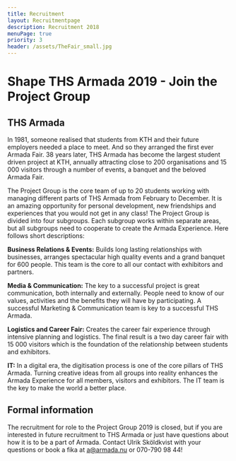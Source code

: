 ```yaml
---
title: Recruitment
layout: Recruitmentpage
description: Recruitment 2018
menuPage: true
priority: 3
header: /assets/TheFair_small.jpg
---
```

# Shape THS Armada 2019 - Join the Project Group

## THS Armada

In 1981, someone realised that students from KTH and their future employers needed a place to meet. And so they arranged the first ever Armada Fair. 38 years later, THS Armada has become the largest student driven project at KTH, annually attracting close to 200 organisations and 15 000 visitors through a number of events, a banquet and the beloved Armada Fair.

The Project Group is the core team of up to 20 students working with managing different parts of THS Armada from February to December. It is an amazing opportunity for personal development, new friendships and experiences that you would not get in any class! The Project Group is divided into four subgroups. Each subgroup works within separate areas, but all subgroups need to cooperate to create the Armada Experience. Here follows short descriptions:

**Business Relations & Events:** Builds long lasting relationships with businesses, arranges spectacular high quality events and a grand banquet for 600 people. This team is the core to all our contact with exhibitors and partners.

**Media & Communication:** The key to a successful project is great communication, both internally and externally. People need to know of our values, activities and the benefits they will have by participating. A successful Marketing & Communication team is key to a successful THS Armada.

**Logistics and Career Fair:** Creates the career fair experience through intensive planning and logistics. The final result is a two day career fair with 15 000 visitors which is the foundation of the relationship between students and exhibitors.

**IT:** In a digital era, the digitisation process is one of the core pillars of THS Armada. Turning creative ideas from all groups into reality enhances the Armada Experience for all members, visitors and exhibitors. The IT team is the key to make the world a better place.

## Formal information

The recruitment for role to the Project Group 2019 is closed, but if you are interested in future recruitment to THS Armada or just have questions about how it is to be a part of Armada. Contact Ulrik Sköldkvist with your questions or book a fika at a@armada.nu or 070-790 98 44!
